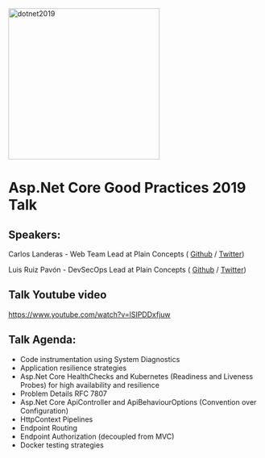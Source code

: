 <img src="https://www.dotnet2019.com/assets/logo-dotnet.svg" alt="dotnet2019" style="width:300px;"/>

# Asp.Net Core Good Practices 2019 Talk

## Speakers:

Carlos Landeras - Web Team Lead at Plain Concepts ( [Github](https://github.com/CarlosLanderas) / [Twitter](https://twitter.com/Carlos_Lande))

Luis Ruiz Pavón - DevSecOps Lead at Plain Concepts ( [Github](https://github.com/lurumad) / [Twitter](https://twitter.com/luisruizpavon))

## Talk Youtube video
https://www.youtube.com/watch?v=lSIPDDxfjuw

## Talk Agenda:

- Code instrumentation using System Diagnostics
- Application resilience strategies
- Asp.Net Core HealthChecks and Kubernetes (Readiness and Liveness Probes) for high availability and resilience
- Problem Details RFC 7807
- Asp.Net Core ApiController and ApiBehaviourOptions (Convention over Configuration)
- HttpContext Pipelines
- Endpoint Routing
- Endpoint Authorization (decoupled from MVC)
- Docker testing strategies
